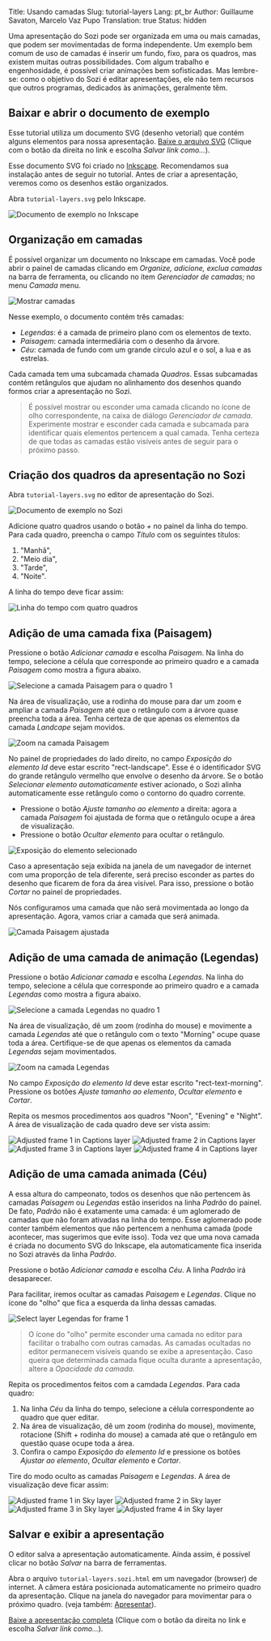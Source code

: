 Title: Usando camadas
Slug: tutorial-layers
Lang: pt_br
Author: Guillaume Savaton, Marcelo Vaz Pupo
Translation: true
Status: hidden

Uma apresentação do Sozi pode ser organizada em uma ou mais camadas, que podem ser movimentadas de forma independente.
Um exemplo bem comum de uso de camadas é inserir um fundo, fixo, para os quadros,
mas existem muitas outras possibilidades.
Com algum trabalho e engenhosidade, é possível criar animações bem sofisticadas.
Mas lembre-se: como o objetivo do Sozi é editar apresentações,
ele não tem recursos que outros programas, dedicados às animações, geralmente têm.

Baixar e abrir o documento de exemplo
-------------------------------------

Esse tutorial utiliza um documento SVG (desenho vetorial) que contém alguns elementos para nossa apresentação.
[Baixe o arquivo SVG](|filename|/presentations/tutorial-layers/tutorial-layers.pt_br.svg)
(Clique com o botão da direita no link e escolha *Salvar link como...*).

Esse documento SVG foi criado no [Inkscape](https://inkscape.org).
Recomendamos sua instalação antes de seguir no tutorial.
Antes de criar a apresentação, veremos como os desenhos estão organizados.

Abra `tutorial-layers.svg` pelo Inkscape.

![Documento de exemplo no Inkscape](|filename|/images/tutorial-layers/sozi-layers-tutorial-screenshot-01.pt_br.png)

Organização em camadas
---------------------

É possível organizar um documento no Inkscape em camadas.
Você pode abrir o painel de camadas clicando em *Organize, adicione, exclua camadas* na barra de ferramenta,
ou clicando no item *Gerenciador de camadas;* no menu *Camada* menu.

![Mostrar camadas](|filename|/images/tutorial-layers/sozi-layers-tutorial-screenshot-02.pt_br.png)

Nesse exemplo, o documento contém três camadas:

* *Legendas*: é a camada de primeiro plano com os elementos de texto.
* *Paisagem*: camada intermediária com o desenho da árvore.
* *Céu*: camada de fundo com um grande círculo azul e o sol, a lua e as estrelas.

Cada camada tem uma subcamada chamada *Quadros*. Essas subcamadas contém retângulos
que ajudam no alinhamento dos desenhos quando formos criar a apresentação no Sozi.

> É possível mostrar ou esconder uma camada clicando no ícone de olho correspondente, na caixa de diálogo *Gerenciador de camada*.
> Experimente mostrar e esconder cada camada e subcamada para identificar quais elementos pertencem a qual camada.
> Tenha certeza de que todas as camadas estão visíveis antes de seguir para o próximo passo.

Criação dos quadros da apresentação no Sozi
----------------------------------------

Abra `tutorial-layers.svg` no editor de apresentação do Sozi.

![Documento de exemplo no Sozi](|filename|/images/tutorial-layers/sozi-layers-tutorial-screenshot-03.pt_br.png)

Adicione quatro quadros usando o botão *+* no painel da linha do tempo.
Para cada quadro, preencha o campo *Título* com os seguintes títulos:

1. "Manhã",
2. "Meio dia",
3. "Tarde",
4. "Noite".

A linha do tempo deve ficar assim:

![Linha do tempo com quatro quadros](|filename|/images/tutorial-layers/sozi-layers-tutorial-screenshot-04.pt_br.png)

Adição de uma camada fixa (Paisagem)
------------------------------------

Pressione o botão *Adicionar camada* e escolha *Paisagem*.
Na linha do tempo, selecione a célula que corresponde ao primeiro quadro
e a camada *Paisagem* como mostra a figura abaixo.

![Selecione a camada Paisagem para o quadro 1](|filename|/images/tutorial-layers/sozi-layers-tutorial-screenshot-05.pt_br.png)

Na área de visualização, use a rodinha do mouse para dar um zoom e ampliar a camada *Paisagem*
até que o retângulo com a árvore quase preencha toda a área.
Tenha certeza de que apenas os elementos da camada *Landcape* sejam movidos.

![Zoom na camada Paisagem](|filename|/images/tutorial-layers/sozi-layers-tutorial-screenshot-06.pt_br.png)

No painel de propriedades do lado direito, no campo *Exposição do elemento Id* deve estar escrito
"rect-landscape".
Esse é o identificador SVG do grande retângulo vermelho que envolve o desenho da árvore.
Se o botão *Selecionar elemento automaticamente* estiver acionado, o Sozi alinha automaticamente
esse retângulo como o contorno do quadro corrente.

* Pressione o botão *Ajuste tamanho ao elemento* a direita: agora a camada *Paisagem* foi
  ajustada de forma que o retângulo ocupe a área de visualização.
* Pressione o botão *Ocultar elemento* para ocultar o retângulo.

![Exposição do elemento selecionado](|filename|/images/tutorial-layers/sozi-layers-tutorial-screenshot-07.pt_br.png)

Caso a apresentação seja exibida na janela de um navegador de internet com uma proporção de tela diferente,
será preciso esconder as partes do desenho que ficarem de fora da área visível.
Para isso, pressione o botão *Cortar* no painel de propriedades.

Nós configuramos uma camada que não será movimentada ao longo da apresentação.
Agora, vamos criar a camada que será animada.

![Camada Paisagem ajustada](|filename|/images/tutorial-layers/sozi-layers-tutorial-screenshot-08.pt_br.png)

Adição de uma camada de animação (Legendas)
----------------------------------------

Pressione o botão *Adicionar camada* e escolha *Legendas*.
Na linha do tempo, selecione a célula que corresponde ao primeiro quadro
e a camada *Legendas* como mostra a figura abaixo.

![Selecione a camada Legendas no quadro 1](|filename|/images/tutorial-layers/sozi-layers-tutorial-screenshot-09.pt_br.png)

Na área de visualização, dê um zoom (rodinha do mouse) e movimente a camada *Legendas*
até que o retângulo com o texto "Morning" ocupe quase toda a área.
Certifique-se de que apenas os elementos da camada *Legendas* sejam movimentados.

![Zoom na camada Legendas](|filename|/images/tutorial-layers/sozi-layers-tutorial-screenshot-10.pt_br.png)

No campo *Exposição do elemento Id* deve estar escrito "rect-text-morning".
Pressione os botões *Ajuste tamanho ao elemento*, *Ocultar elemento* e *Cortar*.

Repita os mesmos procedimentos aos quadros "Noon", "Evening" e "Night".
A área de visualização de cada quadro deve ser vista assim:

![Adjusted frame 1 in Captions layer](|filename|/images/tutorial-layers/sozi-layers-tutorial-screenshot-11.pt_br.png)
![Adjusted frame 2 in Captions layer](|filename|/images/tutorial-layers/sozi-layers-tutorial-screenshot-12.pt_br.png)
![Adjusted frame 3 in Captions layer](|filename|/images/tutorial-layers/sozi-layers-tutorial-screenshot-13.pt_br.png)
![Adjusted frame 4 in Captions layer](|filename|/images/tutorial-layers/sozi-layers-tutorial-screenshot-14.pt_br.png)

Adição de uma camada animada (Céu)
--------------------------------

A essa altura do campeonato, todos os desenhos que não pertencem às camadas *Paisagem* ou *Legendas*
estão inseridos na linha *Padrão* do painel.
De fato, *Padrão* não é exatamente uma camada: é um aglomerado de camadas que não foram ativadas na linha do tempo. Esse
aglomerado pode conter também elementos que não pertencem a nenhuma camada (pode acontecer, mas sugerimos que evite isso).
Toda vez que uma nova camada é criada no documento SVG do Inkscape, ela automaticamente fica inserida no Sozi
através da linha *Padrão*.

Pressione o botão *Adicionar camada* e escolha *Céu*.
A linha *Padrão* irá desaparecer.

Para facilitar, iremos ocultar as camadas *Paisagem* e *Legendas*.
Clique no ícone do "olho" que fica a esquerda da linha dessas camadas.

![Select layer Legendas for frame 1](|filename|/images/tutorial-layers/sozi-layers-tutorial-screenshot-15.pt_br.png)

> O ícone do "olho" permite esconder uma camada no editor para facilitar o trabalho com outras camadas.
> As camadas ocultadas no editor permanecem visíveis quando se exibe a apresentação.
> Caso queira que determinada camada fique oculta durante a apresentação, altere a *Opacidade da camada*.

Repita os procedimentos feitos com a camdada *Legendas*.
Para cada quadro:

1. Na linha *Céu* da linha do tempo, selecione a célula correspondente ao quadro que quer editar.
2. Na área de visualização, dê um zoom (rodinha do mouse), movimente, rotacione (Shift + rodinha do mouse) a camada até que
o retângulo em questão quase ocupe toda a área.
3. Confira o campo *Exposição do elemento Id* e pressione os botões *Ajustar ao elemento*, *Ocultar elemento* e *Cortar*.

Tire do modo oculto as camadas *Paisagem* e *Legendas*.
A área de visualização deve ficar assim:

![Adjusted frame 1 in Sky layer](|filename|/images/tutorial-layers/sozi-layers-tutorial-screenshot-16.pt_br.png)
![Adjusted frame 2 in Sky layer](|filename|/images/tutorial-layers/sozi-layers-tutorial-screenshot-17.pt_br.png)
![Adjusted frame 3 in Sky layer](|filename|/images/tutorial-layers/sozi-layers-tutorial-screenshot-18.pt_br.png)
![Adjusted frame 4 in Sky layer](|filename|/images/tutorial-layers/sozi-layers-tutorial-screenshot-19.pt_br.png)

Salvar e exibir a apresentação
------------------------------

O editor salva a apresentação automaticamente.
Ainda assim, é possível clicar no botão *Salvar* na barra de ferramentas.

Abra o arquivo `tutorial-layers.sozi.html` em um navegador (browser) de internet.
A câmera estára posicionada automaticamente no primeiro quadro da apresentação.
Clique na janela do navegador para movimentar para o próximo quadro.
(veja também: [Apresentar](|filename|play.md)).

[Baixe a apresentação completa](|filename|/presentations/tutorial-layers/tutorial-layers.pt_br.sozi.html)
(Clique com o botão da direita no link e escolha *Salvar link como...*).
